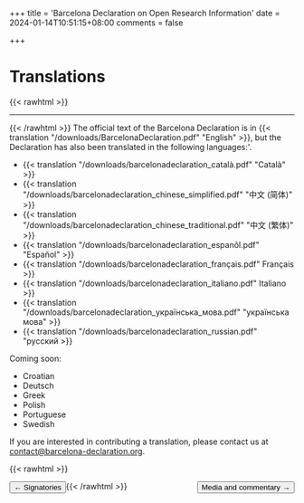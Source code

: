 +++
title = 'Barcelona Declaration on Open Research Information'
date = 2024-01-14T10:51:15+08:00
comments = false


+++

# Translations
{{< rawhtml >}}
<hr class="small">
{{< /rawhtml >}}
The official text of the Barcelona Declaration is in {{< translation "/downloads/BarcelonaDeclaration.pdf" "English" >}}, but the Declaration has also been translated in the following languages:'.

* {{< translation "/downloads/barcelonadeclaration_català.pdf" "Català" >}}
* {{< translation "/downloads/barcelonadeclaration_chinese_simplified.pdf" "中文 (简体)" >}}
* {{< translation "/downloads/barcelonadeclaration_chinese_traditional.pdf" "中文 (繁体)" >}}
* {{< translation "/downloads/barcelonadeclaration_espanõl.pdf" "Español" >}}
* {{< translation "/downloads/barcelonadeclaration_français.pdf"  Français >}}
* {{< translation "/downloads/barcelonadeclaration_italiano.pdf" Italiano >}}
* {{< translation "/downloads/barcelonadeclaration_українська_мова.pdf" "українська мова" >}}
* {{< translation "/downloads/barcelonadeclaration_russian.pdf" "русский >}}

Coming soon:
* Croatian
* Deutsch
* Greek
* Polish
* Portuguese
* Swedish


If you are interested in contributing a translation, please contact us at [contact@barcelona-declaration.org](mailto:contact@barcelona-declaration.org).


{{< rawhtml >}}

<button style="float:left" onclick="document.location='/signatories'">&larr; Signatories</button> 

<button style="float:right" onclick="document.location='/media'">Media and commentary &rarr;</button> 

{{< /rawhtml >}}
